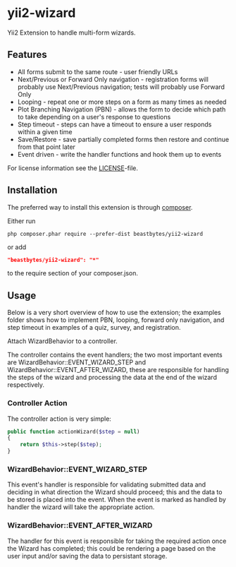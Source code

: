 # yii2-wizard
Yii2 Extension to handle multi-form wizards.

## Features

- All forms submit to the same route - user friendly URLs
- Next/Previous or Forward Only navigation - registration forms will probably use Next/Previous navigation; tests will probably use Forward Only
- Looping - repeat one or more steps on a form as many times as needed
- Plot Branching Navigation (PBN) - allows the form to decide which path to take depending on a user's response to questions
- Step timeout - steps can have a timeout to ensure a user responds within a given time
- Save/Restore - save partially completed forms then restore and continue from that point later
- Event driven - write the handler functions and hook them up to events

For license information see the [LICENSE](LICENSE.md)-file.

## Installation

The preferred way to install this extension is through [composer](http://getcomposer.org/download/).

Either run

```
php composer.phar require --prefer-dist beastbytes/yii2-wizard
```

or add

```json
"beastbytes/yii2-wizard": "*"
```

to the require section of your composer.json.

## Usage

Below is a very short overview of how to use the extension; the examples folder shows how to implement PBN, looping, forward only navigation, and step timeout in examples of a quiz, survey, and registration.

Attach WizardBehavior to a controller.

The controller contains the event handlers; the two most important events are WizardBehavior::EVENT_WIZARD_STEP and WizardBehavior::EVENT_AFTER_WIZARD, these are responsible for handling the steps of the wizard and processing the data at the end of the wizard respectively.

### Controller Action

The controller action is very simple:
```php
public function actionWizard($step = null)
{
    return $this->step($step);
}
```

### WizardBehavior::EVENT_WIZARD_STEP

This event's handler is responsible for validating submitted data and deciding in what direction the Wizard should proceed; this and the data to be stored is placed into the event. When the event is marked as handled by handler the wizard will take the appropriate action.

### WizardBehavior::EVENT_AFTER_WIZARD

The handler for this event is responsible for taking the required action once the Wizard has completed; this could be rendering a page based on the user input and/or saving the data to persistant storage.